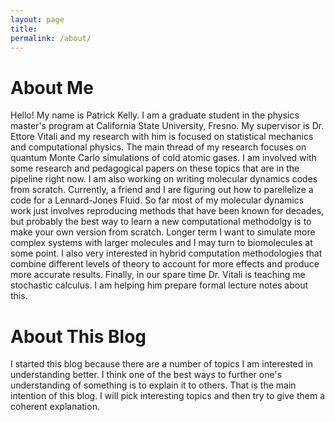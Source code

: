 ```yaml
---
layout: page
title:
permalink: /about/
---
```

# About Me

  Hello! My name is Patrick Kelly. I am a graduate student in the physics master's program at California State University, Fresno. My supervisor is Dr. Ettore Vitali and my research with him is focused on statistical mechanics and computational physics. The main thread of my research focuses on quantum Monte Carlo simulations of cold atomic gases. I am involved with some research and pedagogical papers on these topics that are in the pipeline right now. I am also working on writing molecular dynamics codes from scratch. Currently, a friend and I are figuring out how to parellelize a code for a Lennard-Jones Fluid. So far most of my molecular dynamics work just involves reproducing methods that have been known for decades, but probably the best way to learn a new computational methodolgy is to make your own version from scratch. Longer term I want to simulate more complex systems with larger molecules and I may turn to biomolecules at some point. I also very interested in hybrid computation methodologies that combine different levels of theory to account for more effects and produce more accurate results. Finally, in our spare time Dr. Vitali is teaching me stochastic calculus. I am helping him prepare formal lecture notes about this.

# About This Blog

  I started this blog because there are a number of topics I am interested in understanding better. I think one of the best ways to further one's understanding of something is to explain it to others. That is the main intention of this blog. I will pick interesting topics and then try to give them a coherent explanation.
